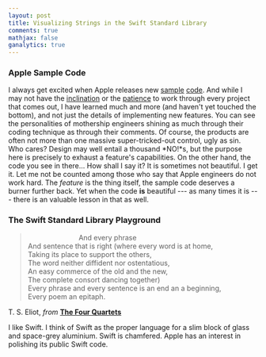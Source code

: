 ```yaml
---
layout: post
title: Visualizing Strings in the Swift Standard Library
comments: true
mathjax: false
ganalytics: true
---
```


### Apple Sample Code

I always get excited when Apple releases new [sample][mac] [code][ios]. And while I may not have the [inclination][sp] or the [patience][kext] to work through every project that comes out, I have learned much and more (and haven't yet touched the bottom), and not just the details of implementing new features. You can see the personalities of mothership engineers shining as much through their coding technique as through their comments. Of course, the products are often not more than one massive super-tricked-out control, ugly as sin. Who cares? Design may well entail a thousand *NO!*s, but the purpose here is precisely to exhaust a feature's capabilities. On the other hand, the code you see in there... How shall I say it? It is sometimes not beautiful. I get it. Let me not be counted among those who say that Apple engineers do not work hard. The *feature* is the thing itself, the sample code deserves a burner further back. Yet when the code **is** beautiful --- as many times it is --- there is an valuable lesson in that as well.

[mac]: https://developer.apple.com/library/prerelease/mac/navigation/#section=Resource%20Types&topic=Sample%20Code
[ios]: https://developer.apple.com/library/prerelease/ios/navigation/#section=Resource%20Types&topic=Sample%20Code
[sp]: https://developer.apple.com/library/prerelease/mac/samplecode/SignalProcessing/Introduction/Intro.html#//apple_ref/doc/uid/TP40016163
[kext]: https://developer.apple.com/library/prerelease/mac/samplecode/enetlognke/Introduction/Intro.html#//apple_ref/doc/uid/DTS10003579

### The Swift Standard Library Playground

<div class="message">
<blockquote>
&nbsp;&nbsp;&nbsp;&nbsp;&nbsp;&nbsp;&nbsp;&nbsp;&nbsp;&nbsp;&nbsp;&nbsp;&nbsp;&nbsp;&nbsp;&nbsp;&nbsp;&nbsp;&nbsp;&nbsp;&nbsp;&nbsp;&nbsp;&nbsp;&nbsp;
And every phrase<br/>
And sentence that is right (where every word is at home,<br/>
Taking its place to support the others,<br/>
The word neither diffident nor ostentatious,<br/>
An easy commerce of the old and the new,<br/>
The complete consort dancing together)<br/>
Every phrase and every sentence is an end an a beginning,<br/>
Every poem an epitaph.<br/>
</blockquote>
T. S. Eliot, <i>from</i> <strong><a href="http://www.coldbacon.com/poems/fq.html">The Four Quartets</a></strong> 
</div>

I like Swift. I think of Swift as the proper language for a slim block of glass and space-grey aluminium. Swift is chamfered. Apple has an interest in polishing its public Swift code. 
